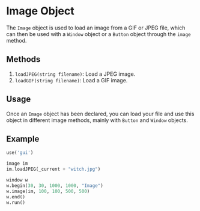 # Image Object

The `Image` object is used to load an image from a GIF or JPEG file, which can then be used with a `Window` object or a `Button` object through the `image` method.

## Methods

1. `loadJPEG(string filename)`: Load a JPEG image.
2. `loadGIF(string filename)`: Load a GIF image.

## Usage

Once an `Image` object has been declared, you can load your file and use this object in different image methods, mainly with `Button` and `Window` objects.

## Example

```python
use('gui')

image im
im.loadJPEG(_current + "witch.jpg")

window w
w.begin(30, 30, 1000, 1000, "Image")
w.image(im, 100, 100, 500, 500)
w.end()
w.run()
```